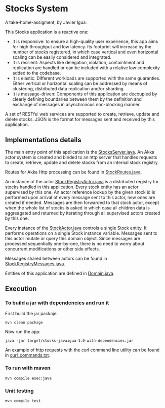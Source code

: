 # Stocks System
A take-home-assigment, by Javier Igua.

This Stocks application is a reactive one:
* It is responsive: to ensure a high-quality user experience, this app aims for high throughput and low latency. Its footprint will increase by the number of stocks registered, in which case vertical and even horizontal scaling can be easily considered and integrated. 
* It is resilient: Aspects like delegation, isolation, containtment and replication are handled or can be included with a relative low complexity added to the codebase.
* It is elastic: Different workloads are supported with the same guaranties. Either vertical or horizontal scaling can be addressed by means of clustering, distributed data replication and/or sharding.
* It is message-driven: Components of this application are decoupled by clearly defining boundaries between them by the definition and exchange of messages in asynchronous non-blocking manner.

A set of RESTful web services are supported to create, retrieve, update and delete stocks. JSON is the format for messages sent and received by this application.

## Implementations details

The main entry point of this application is the  [StocksServer.java](src/main/java/com/javaigua/stocks/api/StocksServer.java). An Akka actor system is created and binded to an http server that handles requests to create, retrieve, update and delete stocks from an internal stock registry.

Routes for Akka Http processing can be found in [StockRoutes.java](src/main/java/com/javaigua/stocks/api/StockRoutes.java).

An instance of the actor [StockRegistryActor.java](src/main/java/com/javaigua/stocks/actors/StockRegistryActor.java) is a distributed registry for stocks handled in this application. Every stock entity has an actor supervised by this one. An actor reference lookup by the given stock id is performed upon arrival of every message sent to this actor, new ones are created if needed. Messages are then forwarded to that stock actor, except when the whole list of stocks is asked in which case all children data is aggreagated and returned by iterating through all supervised actors created by this one.

Every instance of the  [StockActor.java](src/main/java/com/javaigua/stocks/actors/StockActor.java) controls a single Stock entity. It performs operations on a single Stock instance variable. Messages sent to this actor mutate or query this domain object. Since messages are processed sequentially one-by-one, there is no need to worry about concurrent modifications or other side effects.

Messages shared between actors can be found in [StockRegistryMessages.java](src/main/java/com/javaigua/stocks/actors/StockRegistryMessages.java).

Entities of this application are defined in [Domain.java](src/main/java/com/javaigua/stocks/Domain.java).

## Execution

### To build a jar with dependencies and run it
First build the jar packaje:
```
mvn clean package
```
Now run the app:
```
java -jar target/stocks-javaigua-1.0-with-dependencies.jar
```
An example of http requests with the curl command line utility can be found in [curl_commands.txt](src/test/resources/curl_commands.txt).

### To run with maven
```
mvn compile exec:java
```

### Unit testing 
```
mvn compile test
```